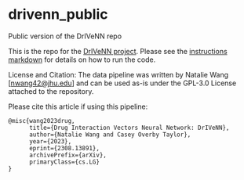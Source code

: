 # drivenn_public
Public version of the DrIVeNN repo

This is the repo for the [DrIVeNN project](https://arxiv.org/abs/2308.13891). Please see the [instructions markdown](instructions.md) for details on how to run the code. 

License and Citation:
The data pipeline was written by Natalie Wang [nwang42@jhu.edu] and can be used as-is under the GPL-3.0 License attached to the repository.

Please cite this article if using this pipeline:

```
@misc{wang2023drug,
      title={Drug Interaction Vectors Neural Network: DrIVeNN}, 
      author={Natalie Wang and Casey Overby Taylor},
      year={2023},
      eprint={2308.13891},
      archivePrefix={arXiv},
      primaryClass={cs.LG}
}
```
